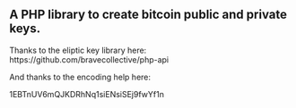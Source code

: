 <h2>A PHP library to create bitcoin public and private keys.</h2>

<p>Thanks to the eliptic key library here: https://github.com/bravecollective/php-api</p>

<p>And thanks to the encoding help here: </p>

<p>1EBTnUV6mQJKDRhNq1siENsiSEj9fwYf1n</p>


